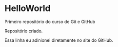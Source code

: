 # HelloWorld
Primeiro repositório do curso de Git e GitHub

Repositório criado.

Essa linha eu adinionei diretamente no site do GitHub.
